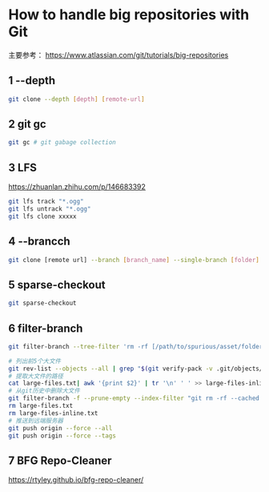 # How to handle big repositories with Git

主要参考：
<https://www.atlassian.com/git/tutorials/big-repositories>

## 1 --depth
```sh
git clone --depth [depth] [remote-url] 
```

## 2 git gc

```sh
git gc # git gabage collection
```

## 3 LFS

<https://zhuanlan.zhihu.com/p/146683392>

```sh
git lfs track "*.ogg"
git lfs untrack "*.ogg"
git lfs clone xxxxx

```

## 4 --brancch

```sh
git clone [remote url] --branch [branch_name] --single-branch [folder]
```

## 5 sparse-checkout

```sh
git sparse-checkout
```

## 6 filter-branch

```sh
git filter-branch --tree-filter 'rm -rf [/path/to/spurious/asset/folder]'
```

```sh
# 列出前5个大文件
git rev-list --objects --all | grep "$(git verify-pack -v .git/objects/pack/*.idx | sort -k 3 -n | tail -5 | awk '{print$1}')" >> large-files.txt
# 提取大文件的路径
cat large-files.txt| awk '{print $2}' | tr '\n' ' ' >> large-files-inline.txt
# 从git历史中删除大文件
git filter-branch -f --prune-empty --index-filter "git rm -rf --cached --ignore-unmatch `cat large-files-inline.txt`" --tag-name-filter cat -- --all
rm large-files.txt
rm large-files-inline.txt
# 推送到远端服务器
git push origin --force --all
git push origin --force --tags
```

## 7 BFG Repo-Cleaner
https://rtyley.github.io/bfg-repo-cleaner/

